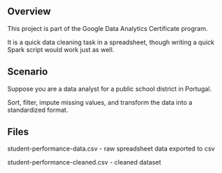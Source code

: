 ## Overview
This project is part of the Google Data Analytics Certificate program.

It is a quick data cleaning task in a spreadsheet, though writing a quick Spark script would work just as well.


## Scenario
Suppose you are a data analyst for a public school district in Portugal.

Sort, filter, impute missing values, and transform the data into a standardized format.

## Files
student-performance-data.csv - raw spreadsheet data exported to csv

student-performance-cleaned.csv - cleaned dataset
